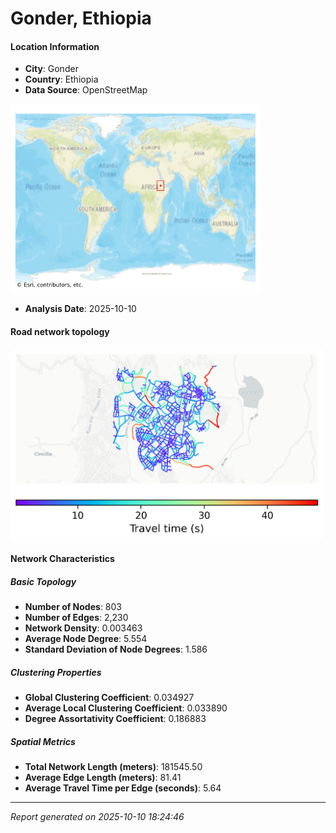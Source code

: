 # Gonder, Ethiopia

#### Location Information

- **City**: Gonder
- **Country**: Ethiopia
- **Data Source**: OpenStreetMap
<img src="Gonder_location.png" alt="Gonder Location Map" width="400" />

- **Analysis Date**: 2025-10-10

#### Road network topology

<img src="Gonder_network_map.png" alt="Gonder Road Network Map" width="500"/>

#### Network Characteristics

##### Basic Topology

- **Number of Nodes**: 803
- **Number of Edges**: 2,230
- **Network Density**: 0.003463
- **Average Node Degree**: 5.554
- **Standard Deviation of Node Degrees**: 1.586

##### Clustering Properties

- **Global Clustering Coefficient**: 0.034927
- **Average Local Clustering Coefficient**: 0.033890
- **Degree Assortativity Coefficient**: 0.186883

##### Spatial Metrics

- **Total Network Length (meters)**: 181545.50
- **Average Edge Length (meters)**: 81.41
- **Average Travel Time per Edge (seconds)**: 5.64

---
*Report generated on 2025-10-10 18:24:46*
